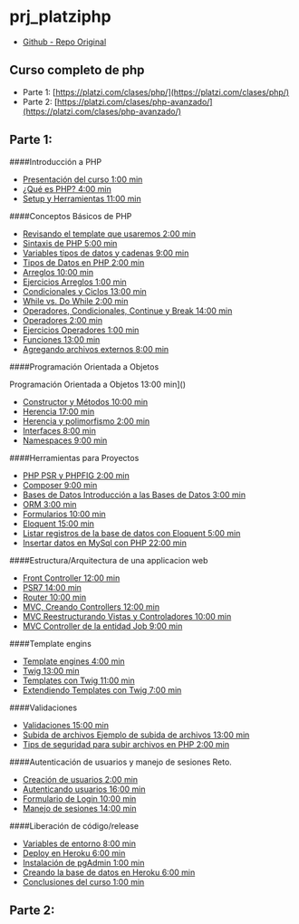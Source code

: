 # prj_platziphp
- [Github - Repo Original](https://github.com/hectorbenitez/curso-introduccion-php)

## Curso completo de php 
- Parte 1: [https://platzi.com/clases/php/](https://platzi.com/clases/php/)
- Parte 2: [https://platzi.com/clases/php-avanzado/](https://platzi.com/clases/php-avanzado/)

## Parte 1:

####Introducción a PHP 

- [Presentación del curso 1:00 min]()
- [¿Qué es PHP? 4:00 min]()
- [Setup y Herramientas 11:00 min]()

####Conceptos Básicos de PHP 

- [Revisando el template que usaremos 2:00 min]()
- [Sintaxis de PHP 5:00 min]()
- [Variables tipos de datos y cadenas 9:00 min]()
- [Tipos de Datos en PHP 2:00 min]()
- [Arreglos 10:00 min]()
- [Ejercicios Arreglos 1:00 min]()
- [Condicionales y Ciclos 13:00 min]()
- [While vs. Do While 2:00 min]()
- [Operadores, Condicionales, Continue y Break 14:00 min]()
- [Operadores 2:00 min]()
- [Ejercicios Operadores 1:00 min]()
- [Funciones 13:00 min]()
- [Agregando archivos externos 8:00 min]()

####Programación Orientada a Objetos 

Programación Orientada a Objetos 13:00 min]()
- [Constructor y Métodos 10:00 min]()
- [Herencia 17:00 min]()
- [Herencia y polimorfismo 2:00 min]()
- [Interfaces 8:00 min]()
- [Namespaces 9:00 min]()

####Herramientas para Proyectos 

- [PHP PSR y PHPFIG 2:00 min]()
- [Composer 9:00 min]()
- [Bases de Datos Introducción a las Bases de Datos 3:00 min]()
- [ORM 3:00 min]()
- [Formularios 10:00 min]()
- [Eloquent 15:00 min]()
- [Listar registros de la base de datos con Eloquent 5:00 min]()
- [Insertar datos en MySql con PHP 22:00 min]()

####Estructura/Arquitectura de una applicacion web 

- [Front Controller 12:00 min]()
- [PSR7 14:00 min]()
- [Router 10:00 min]()
- [MVC, Creando Controllers 12:00 min]()
- [MVC Reestructurando Vistas y Controladores 10:00 min]()
- [MVC Controller de la entidad Job 9:00 min]()

####Template engins

- [Template engines 4:00 min]()
- [Twig 13:00 min]()
- [Templates con Twig 11:00 min]()
- [Extendiendo Templates con Twig 7:00 min]()

####Validaciones 
- [Validaciones 15:00 min]()
- [Subida de archivos Ejemplo de subida de archivos 13:00 min]()
- [Tips de seguridad para subir archivos en PHP 2:00 min]()

####Autenticación de usuarios y manejo de sesiones Reto. 

- [Creación de usuarios 2:00 min]()
- [Autenticando usuarios 16:00 min]()
- [Formulario de Login 10:00 min]()
- [Manejo de sesiones 14:00 min]()

####Liberación de código/release 

- [Variables de entorno 8:00 min]()
- [Deploy en Heroku 6:00 min]()
- [Instalación de pgAdmin 1:00 min]()
- [Creando la base de datos en Heroku 6:00 min]()
- [Conclusiones del curso 1:00 min]()

## Parte 2: